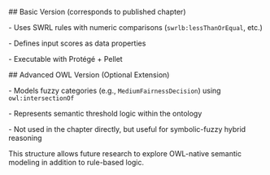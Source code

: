 \## Basic Version (corresponds to published chapter)

\- Uses SWRL rules with numeric comparisons (`swrlb:lessThanOrEqual`, etc.) 

\- Defines input scores as data properties

\- Executable with Protégé + Pellet



\## Advanced OWL Version (Optional Extension)

\- Models fuzzy categories (e.g., `MediumFairnessDecision`) using `owl:intersectionOf`

\- Represents semantic threshold logic within the ontology

\- Not used in the chapter directly, but useful for symbolic-fuzzy hybrid reasoning



This structure allows future research to explore OWL-native semantic modeling in addition to rule-based logic.



